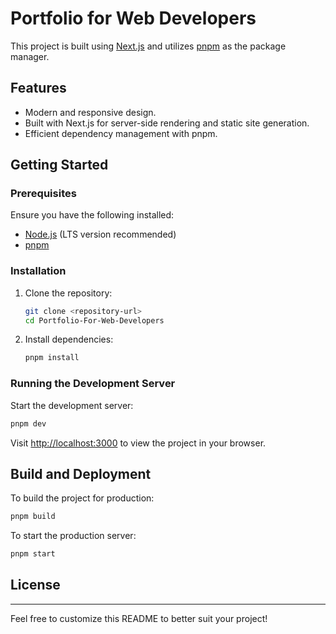 # Portfolio for Web Developers

This project is built using [Next.js](https://nextjs.org/) and utilizes [pnpm](https://pnpm.io/) as the package manager.

## Features

- Modern and responsive design.
- Built with Next.js for server-side rendering and static site generation.
- Efficient dependency management with pnpm.

## Getting Started

### Prerequisites

Ensure you have the following installed:

- [Node.js](https://nodejs.org/) (LTS version recommended)
- [pnpm](https://pnpm.io/installation)

### Installation

1. Clone the repository:

   ```bash
   git clone <repository-url>
   cd Portfolio-For-Web-Developers
   ```

2. Install dependencies:
   ```bash
   pnpm install
   ```

### Running the Development Server

Start the development server:

```bash
pnpm dev
```

Visit [http://localhost:3000](http://localhost:3000) to view the project in your browser.

## Build and Deployment

To build the project for production:

```bash
pnpm build
```

To start the production server:

```bash
pnpm start
```

## License

---

Feel free to customize this README to better suit your project!

